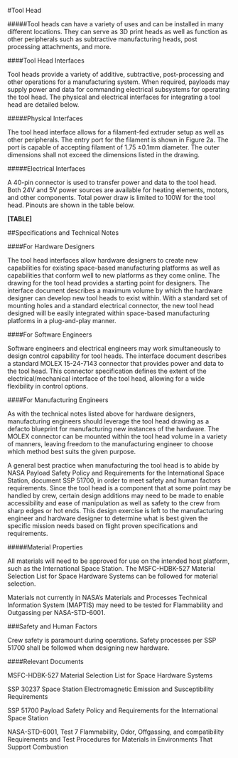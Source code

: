 #Tool Head

#####Tool heads can have a variety of uses and can be installed in many different locations. They can serve as 3D print heads as well as function as other peripherals such as subtractive manufacturing heads, post processing attachments, and more.

####Tool Head Interfaces

Tool heads provide a variety of additive, subtractive, post-processing and other operations for a manufacturing system. When required, payloads may supply power and data for commanding electrical subsystems for operating the tool head. The physical and electrical interfaces for integrating a tool head are detailed below.

#####Physical Interfaces

The tool head interface allows for a filament-fed extruder setup as well as other peripherals. The entry port for the filament is shown in Figure 2a. The port is capable of accepting filament of 1.75 ±0.1mm diameter. The outer dimensions shall not exceed the dimensions listed in the drawing.

#####Electrical Interfaces

A 40-pin connector is used to transfer power and data to the tool head. Both 24V and 5V power sources are available for heating elements, motors, and other components. Total power draw is limited to 100W for the tool head. Pinouts are shown in the table below.

**[TABLE]**

##Specifications and Technical Notes

####For Hardware Designers

The tool head interfaces allow hardware designers to create new capabilities for existing space-based manufacturing platforms as well as capabilities that conform well to new platforms as they come online. The drawing for the tool head provides a starting point for designers. The interface document describes a maximum volume by which the hardware designer can develop new tool heads to exist within. With a standard set of mounting holes and a standard electrical connector, the new
tool head designed will be easily integrated within space-based manufacturing platforms in a plug-and-play manner.

####For Software Engineers

Software engineers and electrical engineers may work simultaneously to design control capability for tool heads. The interface document describes a standard MOLEX 15-24-7143 connector that provides power and data to the tool head. This connector specification defines the extent of the electrical/mechanical interface of the tool head, allowing for a wide flexibility in control options.

####For Manufacturing Engineers

As with the technical notes listed above for hardware designers, manufacturing engineers should leverage the tool head drawing as a defacto blueprint for manufacturing new instances of the hardware. The MOLEX connector can be mounted within the tool head volume in a variety of manners, leaving freedom to the manufacturing engineer to choose which method best suits the given purpose.

A general best practice when manufacturing the tool head is to abide by NASA Payload Safety Policy and Requirements for the International Space Station, document SSP 51700, in order to meet safety and human factors requirements. Since the tool head is a component that at some point may be handled by crew, certain design additions may need to be made to enable accessibility and ease of manipulation as well as safety to the crew from sharp edges or hot ends. This design exercise is
left to the manufacturing engineer and hardware designer to determine what is best given the specific mission needs based on flight proven specifications and requirements.

#####Material Properties

All materials will need to be approved for use on the intended host platform, such as the International Space Station. The MSFC-HDBK-527 Material Selection List for Space Hardware Systems can be followed for material selection.

Materials not currently in NASA’s Materials and Processes Technical Information System (MAPTIS) may need to be tested for Flammability and Outgassing per NASA-STD-6001.

###Safety and Human Factors

Crew safety is paramount during operations. Safety processes per SSP 51700 shall be followed when designing new hardware.

####Relevant Documents

MSFC-HDBK-527 Material Selection List for Space Hardware Systems

SSP 30237 Space Station Electromagnetic Emission and Susceptibility Requirements

SSP 51700 Payload Safety Policy and Requirements for the International Space Station

NASA-STD-6001, Test 7 Flammability, Odor, Offgassing, and compatibility Requirements and Test Procedures for Materials in Environments That Support Combustion




